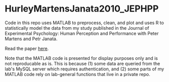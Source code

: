 # HurleyMartensJanata2010_JEPHPP
Code in this repo uses MATLAB to preprocess, clean, and plot and uses R to statistically model the data from my study published in the Journal of Experimental Psychology: Human Perception and Performance with Peter Martens and Petr Janata.

Read the paper [here](https://bkhurley.github.io/assets/HurleyMartensJanata_2014_JEPHPP.pdf).

Note that the MATLAB code is presented for display purposes only and is not reproducable as is. This is because (1) some data are queried from the lab's MySQL server which requires authentication, and (2) some parts of my MATLAB code rely on lab-general functions that live in a private repo.
